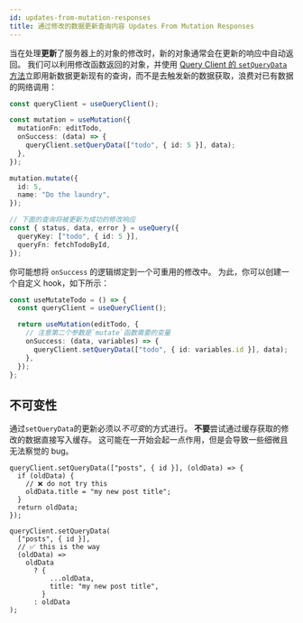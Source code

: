 ```yaml
---
id: updates-from-mutation-responses
title: 通过修改的数据更新查询内容 Updates From Mutation Responses
---
```


当在处理**更新**了服务器上的对象的修改时，新的对象通常会在更新的响应中自动返回。
我们可以利用修改函数返回的对象，并使用 [Query Client 的 `setQueryData` 方法](../reference/QueryClient#queryclientsetquerydata)立即用新数据更新现有的查询，而不是去触发新的数据获取，浪费对已有数据的网络调用：

```ts
const queryClient = useQueryClient();

const mutation = useMutation({
  mutationFn: editTodo,
  onSuccess: (data) => {
    queryClient.setQueryData(["todo", { id: 5 }], data);
  },
});

mutation.mutate({
  id: 5,
  name: "Do the laundry",
});

// 下面的查询将被更新为成功的修改响应
const { status, data, error } = useQuery({
  queryKey: ["todo", { id: 5 }],
  queryFn: fetchTodoById,
});
```

你可能想将 `onSuccess` 的逻辑绑定到一个可重用的修改中。
为此，你可以创建一个自定义 hook，如下所示：

```ts
const useMutateTodo = () => {
  const queryClient = useQueryClient();

  return useMutation(editTodo, {
    // 注意第二个参数是`mutate`函数需要的变量
    onSuccess: (data, variables) => {
      queryClient.setQueryData(["todo", { id: variables.id }], data);
    },
  });
};
```

## 不可变性

通过`setQueryData`的更新必须以*不可变*的方式进行。
**不要**尝试通过缓存获取的修改的数据直接写入缓存。
这可能在一开始会起一点作用，但是会导致一些细微且无法察觉的 bug。

```tsx
queryClient.setQueryData(["posts", { id }], (oldData) => {
  if (oldData) {
    // ❌ do not try this
    oldData.title = "my new post title";
  }
  return oldData;
});

queryClient.setQueryData(
  ["posts", { id }],
  // ✅ this is the way
  (oldData) =>
    oldData
      ? {
          ...oldData,
          title: "my new post title",
        }
      : oldData
);
```
